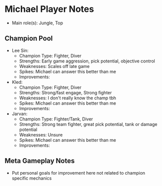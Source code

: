 # Michael Player Notes

* Main role(s): Jungle, Top

## Champion Pool

* Lee Sin:
    * Champion Type:    Fighter, Diver
    * Strengths:        Early game aggression, pick potential, objective control
    * Weaknesses:       Scales off late game
    * Spikes:           Michael can answer this better than me
    * Improvements:     
* Kled:
    * Champion Type:    Fighter, Diver
    * Strengths:        Strong/fast engage, Strong fighter
    * Weaknesses:       I don't really know the champ tbh
    * Spikes:           Michael can answer this better than me
    * Improvements:
* Jarvan:
    * Champion Type:    Fighter/Tank, Diver
    * Strengths:        Strong team fighter, great pick potential, tank or damage potential
    * Weaknesses:       Unsure
    * Spikes:           Michael can answer this better than me
    * Improvements:

## Meta Gameplay Notes

* Put personal goals for improvement here not related to champion specific mechanics
